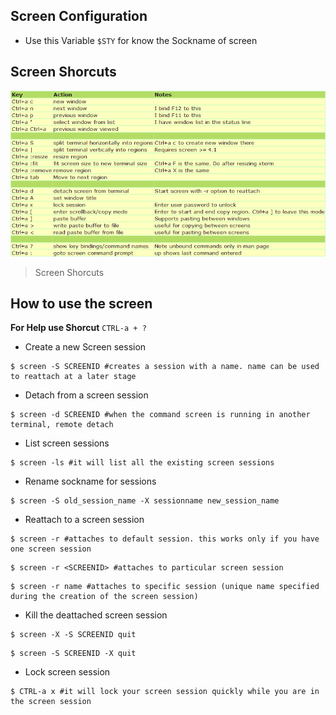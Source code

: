 ## Screen Configuration
* Use this Variable `$STY` for know the Sockname of screen

## Screen Shorcuts
![Screen Shorcuts](https://github.com/PhineasPhreak/dotfiles/blob/master/screenshots/screen-shorcuts.png)
> Screen Shorcuts

## How to use the screen
**For Help use Shorcut**
`CTRL-a + ?`

* Create a new Screen session
```shell
$ screen -S SCREENID #creates a session with a name. name can be used to reattach at a later stage
```

* Detach from a screen session
```shell
$ screen -d SCREENID #when the command screen is running in another terminal, remote detach
```

* List screen sessions
```shell
$ screen -ls #it will list all the existing screen sessions
```

* Rename sockname for sessions
```shell
$ screen -S old_session_name -X sessionname new_session_name
```

* Reattach to a screen session
```shell
$ screen -r #attaches to default session. this works only if you have one screen session
```
```shell
$ screen -r <SCREENID> #attaches to particular screen session
```
```shell
$ screen -r name #attaches to specific session (unique name specified during the creation of the screen session)
```

* Kill the deattached screen session
```shell
$ screen -X -S SCREENID quit
```
```shell
$ screen -S SCREENID -X quit
```

* Lock screen session
```shell
$ CTRL-a x #it will lock your screen session quickly while you are in the screen session
```
